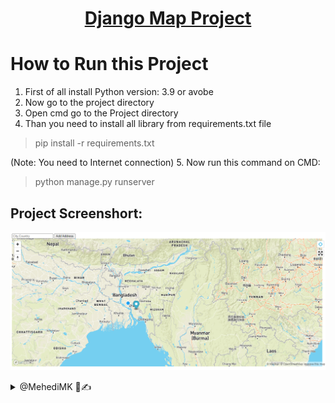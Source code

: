 <h1 align='center'><a href = "https://mehedimk.github.io/Django-Map-Project/">Django Map Project</a></h1>


# How to Run this Project

1. First of all install Python version: 3.9 or avobe
2. Now go to the project directory
3. Open cmd go to the Project directory
4. Than you need to install all library from requirements.txt file
> pip install -r requirements.txt

(Note: You need to Internet connection)
5. Now run this command on CMD:
> python manage.py runserver

## Project Screenshort:
![Django Map Project](./screenshot.png)


<details> 
  <summary>@MehediMK 👋✍</summary>
  <p>Thank you!</p>
</details>
